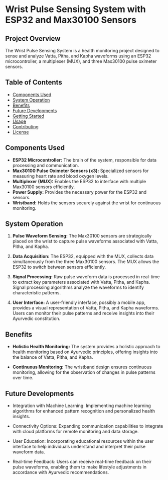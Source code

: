 # Wrist Pulse Sensing System with ESP32 and Max30100 Sensors

## Project Overview

The Wrist Pulse Sensing System is a health monitoring project designed to sense and analyze Vatta, Pitha, and Kapha waveforms using an ESP32 microcontroller, a multiplexer (MUX), and three Max30100 pulse oximeter sensors.

## Table of Contents

- [Components Used](#components-used)
- [System Operation](#system-operation)
- [Benefits](#benefits)
- [Future Developments](#future-developments)
- [Getting Started](#getting-started)
- [Usage](#usage)
- [Contributing](#contributing)
- [License](#license)

## Components Used

- **ESP32 Microcontroller:** The brain of the system, responsible for data processing and communication.
- **Max30100 Pulse Oximeter Sensors (x3):** Specialized sensors for measuring heart rate and blood oxygen levels.
- **Multiplexer (MUX):** Enables the ESP32 to interface with multiple Max30100 sensors efficiently.
- **Power Supply:** Provides the necessary power for the ESP32 and sensors.
- **Wristband:** Holds the sensors securely against the wrist for continuous monitoring.

## System Operation

1. **Pulse Waveform Sensing:** The Max30100 sensors are strategically placed on the wrist to capture pulse waveforms associated with Vatta, Pitha, and Kapha.

2. **Data Acquisition:** The ESP32, equipped with the MUX, collects data simultaneously from the three Max30100 sensors. The MUX allows the ESP32 to switch between sensors efficiently.

3. **Signal Processing:** Raw pulse waveform data is processed in real-time to extract key parameters associated with Vatta, Pitha, and Kapha. Signal processing algorithms analyze the waveforms to identify characteristic patterns.

4. **User Interface:** A user-friendly interface, possibly a mobile app, provides a visual representation of Vatta, Pitha, and Kapha waveforms. Users can monitor their pulse patterns and receive insights into their Ayurvedic constitution.

## Benefits

- **Holistic Health Monitoring:** The system provides a holistic approach to health monitoring based on Ayurvedic principles, offering insights into the balance of Vatta, Pitha, and Kapha.

- **Continuous Monitoring:** The wristband design ensures continuous monitoring, allowing for the observation of changes in pulse patterns over time.

## Future Developments

- Integration with Machine Learning: Implementing machine learning algorithms for enhanced pattern recognition and personalized health insights.

- Connectivity Options: Expanding communication capabilities to integrate with cloud platforms for remote monitoring and data storage.

- User Education: Incorporating educational resources within the user interface to help individuals understand and interpret their pulse waveform data.
- Real-time Feedback: Users can receive real-time feedback on their pulse waveforms, enabling them to make lifestyle adjustments in accordance with Ayurvedic recommendations.




